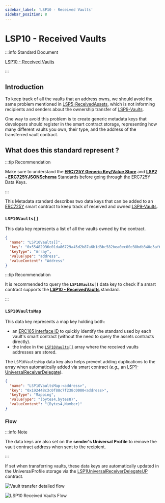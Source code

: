 ```yaml
---
sidebar_label: 'LSP10 - Received Vaults'
sidebar_position: 8
---
```


# LSP10 - Received Vaults

:::info Standard Document

[LSP10 - Received Vaults](https://github.com/lukso-network/LIPs/blob/main/LSPs/LSP-10-ReceivedVaults.md)

:::

## Introduction

To keep track of all the vaults that an address owns, we should avoid the same problem mentioned in [LSP5-ReceivedAssets](./lsp5-received-assets.md), which is not informing recipients and senders about the ownership transfer of [LSP9-Vaults](./lsp9-vault.md).

One way to avoid this problem is to create generic metadata keys that developers should register in the smart contract storage, representing how many different vaults you own, their type, and the address of the transferred vault contract.

## What does this standard represent ?

:::tip Recommendation

Make sure to understand the **[ERC725Y Generic Key/Value Store](../lsp-background/erc725.md#erc725y---generic-data-keyvalue-store)** and **[LSP2 - ERC725YJSONSchema](../generic-standards/lsp2-json-schema.md)** Standards before going through the ERC725Y Data Keys.

:::


This Metadata standard describes two data keys that can be added to an [ERC725Y](https://github.com/ethereum/EIPs/blob/master/EIPS/eip-725.md) smart contract to keep track of received and owned [LSP9-Vaults](./lsp9-vault.md).

### `LSP10Vaults[]`

This data key represents a list of all the vaults owned by the contract.

```json
{
  "name": "LSP10Vaults[]",
  "key": "0x55482936e01da86729a45d2b87a6b1d3bc582bea0ec00e38bdb340e3af6f9f06",
  "keyType": "Array",
  "valueType": "address",
  "valueContent": "Address"
}
```


:::tip Recommendation

It is recommended to query the **`LSP10Vaults[]`** data key to check if a smart contract supports the **[LSP10 - ReceivedVaults](./lsp10-received-vaults.md)** standard.

:::

### `LSP10VaultsMap`

This data key represents a map key holding both:

- an [ERC165 interface ID](https://eips.ethereum.org/EIPS/eip-165) to quickly identify the standard used by each vault's smart contract (without the need to query the assets contracts directly).
- the index in the [`LSP10Vaults[]`](#lsp10vaults-) array where the received vaults addresses are stored.

The `LSP10VaultsMap` data key also helps prevent adding duplications to the array when automatically added via smart contract (_e.g.,_ an [LSP1-UniversalReceiverDelegate](../generic-standards/lsp1-universal-receiver-delegate.md)).

```json
{
  "name": "LSP10VaultsMap:<address>",
  "key": "0x192448c3c0f88c7f238c0000<address>",
  "keyType": "Mapping",
  "valueType": "(bytes4,bytes8)",
  "valueContent": "(Bytes4,Number)"
}
```

### Flow

:::info Note

The data keys are also set on the **sender's Universal Profile** to remove the vault contract address when sent to the recipient.

:::

If set when transferring vaults, these data keys are automatically updated in the UniversalProfile storage via the [LSP1UniversalReceiverDelegateUP](../smart-contracts/lsp1-universal-receiver-delegate-up.md) contract.

![Vault transfer detailed flow](/img/standards/lsp10/detailed-vault-transfer.jpeg)

![LSP10 Received Vaults Flow](/img/standards/lsp10/lsp10-received-vaults.jpeg)
